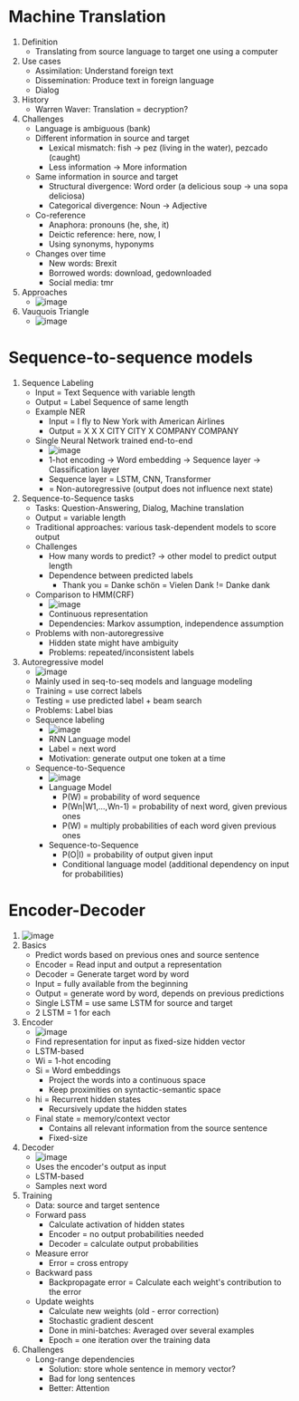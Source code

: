 # Machine Translation
1. Definition
    - Translating from source language to target one using a computer
1. Use cases
    - Assimilation: Understand foreign text
    - Dissemination: Produce text in foreign language
    - Dialog
1. History
    - Warren Waver: Translation = decryption?
1. Challenges
    - Language is ambiguous (bank)
    - Different information in source and target
        * Lexical mismatch: fish -> pez (living in the water), pezcado (caught)
        * Less information -> More information
    - Same information in source and target
        * Structural divergence: Word order (a delicious soup -> una sopa deliciosa)
        * Categorical divergence: Noun -> Adjective
    - Co-reference
        * Anaphora: pronouns (he, she, it)
        * Deictic reference: here, now, I
        * Using synonyms, hyponyms
    - Changes over time
        * New words: Brexit
        * Borrowed words: download, gedownloaded
        * Social media: tmr
1. Approaches
    - ![image](images/machine_translation_approaches.png)
1. Vauquois Triangle
    - ![image](images/vauquois_triangle.png)



# Sequence-to-sequence models
1. Sequence Labeling
    - Input = Text Sequence with variable length
    - Output = Label Sequence of same length
    - Example NER
        * Input = I fly to New York with American Airlines
        * Output = X X X CITY CITY X COMPANY COMPANY
    - Single Neural Network trained end-to-end
        * ![image](images/seq_to_seq_rnn.png)
        * 1-hot encoding -> Word embedding -> Sequence layer -> Classification layer
        * Sequence layer = LSTM, CNN, Transformer
        * = Non-autoregressive (output does not influence next state)
1. Sequence-to-Sequence tasks
    - Tasks: Question-Answering, Dialog, Machine translation
    - Output = variable length
    - Traditional approaches: various task-dependent models to score output
    - Challenges
        * How many words to predict? -> other model to predict output length
        * Dependence between predicted labels
            + Thank you = Danke schön = Vielen Dank != Danke dank
    - Comparison to HMM(CRF)
        * ![image](images/hmm_vs_rnn.png)
        * Continuous representation
        * Dependencies: Markov assumption, independence assumption
    - Problems with non-autoregressive
        * Hidden state might have ambiguity
        * Problems: repeated/inconsistent labels
1. Autoregressive model
    - ![image](images/autoregressive_rnn.png)
    - Mainly used in seq-to-seq models and language modeling
    - Training = use correct labels
    - Testing = use predicted label + beam search
    - Problems: Label bias
    - Sequence labeling
        * ![image](images/autoregressive_sequence_labeling.png)
        * RNN Language model
        * Label = next word
        * Motivation: generate output one token at a time
    - Sequence-to-Sequence
        * ![image](images/autoregressive_seq_to_seq.png)
        * Language Model
            + P(W) = probability of word sequence
            + P(Wn|W1,...,Wn-1) = probability of next word, given previous ones
            + P(W) = multiply probabilities of each word given previous ones
        * Sequence-to-Sequence
            + P(O|I) = probability of output given input
            + Conditional language model (additional dependency on input for probabilities)



# Encoder-Decoder
1. ![image](images/encoder_decoder.png)
1. Basics
    - Predict words based on previous ones and source sentence
    - Encoder = Read input and output a representation
    - Decoder = Generate target word by word
    - Input = fully available from the beginning
    - Output = generate word by word, depends on previous predictions
    - Single LSTM = use same LSTM for source and target
    - 2 LSTM = 1 for each
1. Encoder
    - ![image](images/encoder_details.png)
    - Find representation for input as fixed-size hidden vector
    - LSTM-based
    - Wi = 1-hot encoding
    - Si = Word embeddings
        * Project the words into a continuous space
        * Keep proximities on syntactic-semantic space
    - hi = Recurrent hidden states
        * Recursively update the hidden states
    - Final state = memory/context vector
        * Contains all relevant information from the source sentence
        * Fixed-size
1. Decoder
    - ![image](images/decoder_details.png)
    - Uses the encoder's output as input
    - LSTM-based
    - Samples next word
1. Training
    - Data: source and target sentence
    - Forward pass
        * Calculate activation of hidden states
        * Encoder = no output probabilities needed
        * Decoder = calculate output probabilities
    - Measure error
        * Error = cross entropy
    - Backward pass
        * Backpropagate error = Calculate each weight's contribution to the error
    - Update weights
        * Calculate new weights (old - error correction)
        * Stochastic gradient descent
        * Done in mini-batches: Averaged over several examples
        * Epoch = one iteration over the training data
1. Challenges
    - Long-range dependencies
        * Solution: store whole sentence in memory vector?
        * Bad for long sentences
        * Better: Attention
